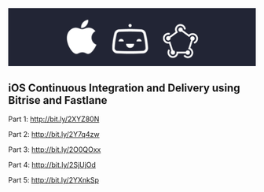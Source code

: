 <center>
<img src="https://github.com/Abedalkareem/MyAppCICD/blob/master/image_header.png?raw=true" alt=""/>
</center>

<h2>iOS Continuous Integration and Delivery using Bitrise and Fastlane</h2>

Part 1: 
http://bit.ly/2XYZ80N

Part 2: 
http://bit.ly/2Y7q4zw

Part 3: 
http://bit.ly/2O0QOxx

Part 4: 
http://bit.ly/2SjUjOd

Part 5: 
http://bit.ly/2YXnkSp
